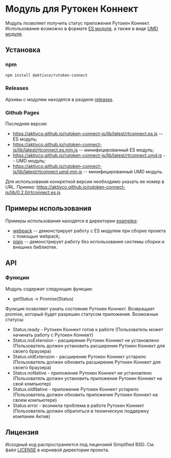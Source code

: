 # Модуль для Рутокен Коннект

Модуль позволяет получить статус приложения Рутокен Коннект. Использование возможно в формате [ES модуля](https://developer.mozilla.org/en-US/docs/Web/JavaScript/Reference/Statements/import), а также в виде [UMD модуля](https://github.com/umdjs/umd).

## Установка

### npm

```sh
npm install @aktivco/rutoken-connect
```

### Releases

Архивы с модулем находятся в разделе [releases](https://github.com/AktivCo/rutoken-connect-js/releases/).

### Github Pages

Последняя версия:
* https://aktivco.github.io/rutoken-connect-js/lib/latest/rtconnect.es.js -- ES модуль;
* https://aktivco.github.io/rutoken-connect-js/lib/latest/rtconnect.es.min.js -- минифицированный ES модуль;
* https://aktivco.github.io/rutoken-connect-js/lib/latest/rtconnect.umd.js -- UMD модуль;
* https://aktivco.github.io/rutoken-connect-js/lib/latest/rtconnect.umd.min.js -- минифицированный UMD модуль.

Для использования конкретной версии необходимо указать ее номер в URL. Пример:
https://aktivco.github.io/rutoken-connect-js/lib/0.2.0/rtconnect.es.js

## Примеры использования

Примеры использования находятся в директории [examples](examples):
* [webpack](examples/webpack) -- демонстрирует работу с ES модулем при сборке проекта с помощью webpack;
* [plain](examples/plain) -- демонстрирует работу без использования системы сборки и внешних библиотек.

## API

### Функции

Модуль содержит следующие функции:

* getStatus -> Promise(Status)

Функция позволяет узнать состояние Рутокен Коннект. Возвращает promise, который будет разрешен статусом приложения.
Возможные статусы:
* Status.ready - Рутокен Коннект готов к работе (Пользователь может начинать работу с Рутокен Коннект)
* Status.noExtension - расширение Рутокен Коннект не установлено  (Пользователь должен установить расширение Рутокен Коннект для своего браузера)
* Status.oldExtension - расширение Рутокен Коннект устарело (Пользователь должен обновить расширение Рутокен Коннект для своего браузера)
* Status.noNative - приложение Рутокен Коннект не установлено (Пользователь должен установить приложение Рутокен Коннект на свой компьютер)
* Status.oldNative - приложение Рутокен Коннект устарело (Пользователь должен обновить приложение Рутокен Коннект на своем компьютере)
* Status.error - возникла проблема в работе Рутокен Коннект (Пользователь должен обратиться в техническую поддержку компании Актив)

## Лицензия

Исходный код распространяется под лицензией Simplified BSD. См. файл [LICENSE](LICENSE) в корневой директории проекта.
